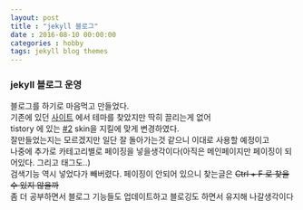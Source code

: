 ```yaml
---
layout: post
title : "jekyll 블로그"
date : 2016-08-10 00:00:00
categories : hobby
tags: jekyll blog themes
---
```

### jekyll 블로그 운영  
블로그를 하기로 마음먹고 만들었다.  
기존에 있던 [사이트](http://jekyllthemes.org/) 에서 테마를 찾았지만 딱히 끌리는게 없어  
tistory 에 있는 [#2](http://notice.tistory.com/2284) skin을 지킬에 맞게 변경하였다.  
잘만들었는지는 모르겠지만 일단 잘 돌아가는것 같으니 이대로 사용할 예정이고  
나중에 추가로 카테고리별로 페이징을 넣을생각이다(아직은 메인페이지만 페이징이 되어있다. 그리고 태그도..)  
검색기능 역시 넣었다가 빼버렸다. 페이징이 안되어 있으니 찾는글은 ~~Ctrl + F 로 찾을수 있지 않을까~~  
좀 더 공부하면서 블로그 기능들도 업데이트하고 블로깅도 하면서 유지해 나갈생각이다  